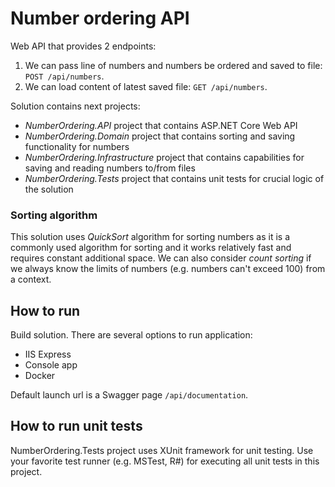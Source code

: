 ﻿# Number ordering API

Web API that provides 2 endpoints:

1. We can pass line of numbers and numbers be ordered and saved to file: `POST /api/numbers`.
2. We can load content of latest saved file: `GET /api/numbers`.

Solution contains next projects:
- *NumberOrdering.API* project that contains ASP.NET Core Web API
- *NumberOrdering.Domain* project that contains sorting and saving functionality for numbers
- *NumberOrdering.Infrastructure* project that contains capabilities for saving and reading numbers to/from files
- *NumberOrdering.Tests* project that contains unit tests for crucial logic of the solution

### Sorting algorithm

This solution uses *QuickSort* algorithm for sorting numbers as it is a commonly used algorithm for sorting and it works relatively fast and requires constant additional space. 
We can also consider *count sorting* if we always know the limits of numbers (e.g. numbers can't exceed 100) from a context.

## How to run

Build solution.
There are several options to run application:
- IIS Express
- Console app
- Docker

Default launch url is a Swagger page `/api/documentation`.

## How to run unit tests

NumberOrdering.Tests project uses XUnit framework for unit testing.
Use your favorite test runner (e.g. MSTest, R#) for executing all unit tests in this project.